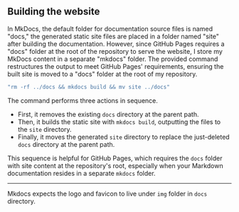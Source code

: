## Building the website
In MkDocs, the default folder for documentation source files is named "docs," the generated static site files are placed in a folder named "site" after building the documentation. However, since GitHub Pages requires a "docs" folder at the root of the repository to serve the website, I store my MkDocs content in a separate "mkdocs" folder. The provided command restructures the output to meet GitHub Pages' requirements, ensuring the built site is moved to a "docs" folder at the root of my repository.

```bash
"rm -rf ../docs && mkdocs build && mv site ../docs"
```

The command performs three actions in sequence. 
-   First, it removes the existing `docs` directory at the parent path. 
-   Then, it builds the static site with `mkdocs build`, outputting the files to the `site` directory. 
-   Finally, it moves the generated `site` directory to replace the just-deleted `docs` directory at the parent path. 

This sequence is helpful for GitHub Pages, which requires the `docs` folder with site content at the repository's root, especially when your Markdown documentation resides in a separate `mkdocs` folder.

---

Mkdocs expects the logo and favicon to live under `img` folder in `docs` directory.